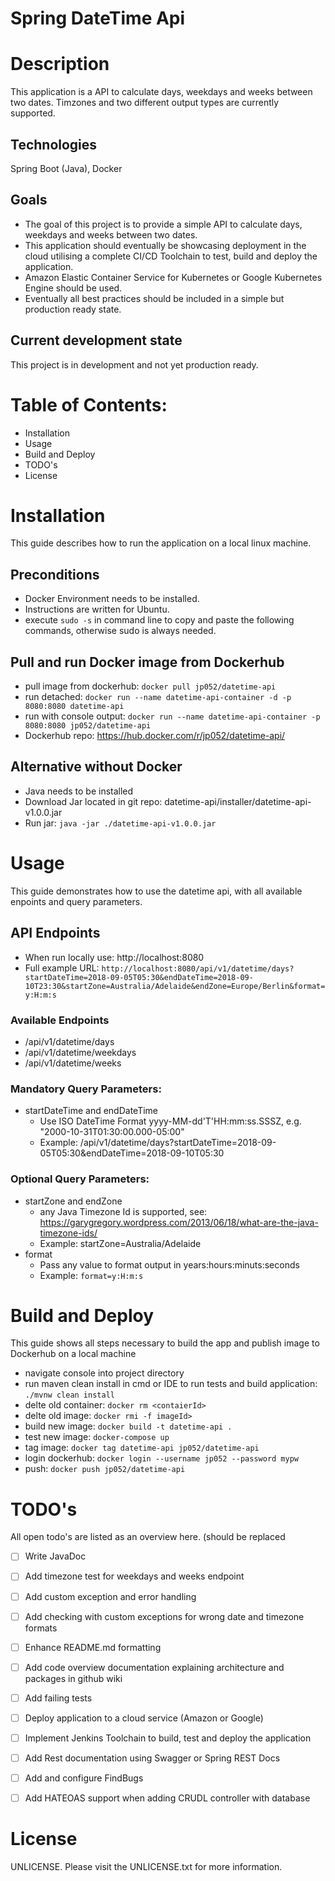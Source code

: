 Spring DateTime Api
==============================

# Description
This application is a API to calculate days, weekdays and weeks between two dates. 
Timzones and two different output types are currently supported.

## Technologies
Spring Boot (Java), Docker

## Goals
* The goal of this project is to provide a simple API to calculate days, weekdays and weeks between two dates.
* This application should eventually be showcasing deployment in the cloud utilising a complete CI/CD Toolchain to test, build and deploy the application.
* Amazon Elastic Container Service for Kubernetes or Google Kubernetes Engine should be used.
* Eventually all best practices should be included in a simple but production ready state. 

## Current development state
This project is in development and not yet production ready.

# Table of Contents:
* Installation
* Usage
* Build and Deploy
* TODO's
* License

# Installation 
This guide describes how to run the application on a local linux machine. 

## Preconditions
* Docker Environment needs to be installed.
* Instructions are written for Ubuntu.
* execute `sudo -s` in command line to copy and paste the following commands, otherwise sudo is always needed.

## Pull and run Docker image from Dockerhub
* pull image from dockerhub: `docker pull jp052/datetime-api`
* run detached: `docker run --name datetime-api-container -d -p 8080:8080 datetime-api`
* run with console output: `docker run --name datetime-api-container -p 8080:8080 jp052/datetime-api`
* Dockerhub repo: https://hub.docker.com/r/jp052/datetime-api/

## Alternative without Docker
* Java needs to be installed
* Download Jar located in git repo: datetime-api/installer/datetime-api-v1.0.0.jar
* Run jar: `java -jar ./datetime-api-v1.0.0.jar`

# Usage
This guide demonstrates how to use the datetime api, with all available enpoints and query parameters.

## API Endpoints
* When run locally use: http://localhost:8080
* Full example URL: `http://localhost:8080/api/v1/datetime/days?startDateTime=2018-09-05T05:30&endDateTime=2018-09-10T23:30&startZone=Australia/Adelaide&endZone=Europe/Berlin&format=y:H:m:s`

### Available Endpoints
* /api/v1/datetime/days
* /api/v1/datetime/weekdays
* /api/v1/datetime/weeks

### Mandatory Query Parameters:
* startDateTime and endDateTime 
  * Use ISO DateTime Format yyyy-MM-dd'T'HH:mm:ss.SSSZ, e.g. "2000-10-31T01:30:00.000-05:00"
  * Example: /api/v1/datetime/days?startDateTime=2018-09-05T05:30&endDateTime=2018-09-10T05:30

### Optional Query Parameters:
* startZone and endZone
  * any Java Timezone Id is supported, see: https://garygregory.wordpress.com/2013/06/18/what-are-the-java-timezone-ids/
  * Example: startZone=Australia/Adelaide
* format
  * Pass any value to format output in years:hours:minuts:seconds
  * Example: `format=y:H:m:s`

# Build and Deploy
This guide shows all steps necessary to build the app and publish image to Dockerhub on a local machine

* navigate console into project directory
* run maven clean install in cmd or IDE to run tests and build application: `./mvnw clean install`
* delte old container: `docker rm <contaierId>`
* delte old image: `docker rmi -f imageId>` 
* build new image: `docker build -t datetime-api .`
* test new image: `docker-compose up`
* tag image: `docker tag datetime-api jp052/datetime-api`
* login dockerhub: `docker login --username jp052 --password mypw` 
* push: `docker push jp052/datetime-api`

# TODO's
All open todo's are listed as an overview here. (should be replaced

- [ ] Write JavaDoc
- [ ] Add timezone test for weekdays and weeks endpoint
- [ ] Add custom exception and error handling
- [ ] Add checking with custom exceptions for wrong date and timezone formats
- [ ] Enhance README.md formatting
- [ ] Add code overview documentation explaining architecture and packages in github wiki
- [ ] Add failing tests
- [ ] Deploy application to a cloud service (Amazon or Google)
- [ ] Implement Jenkins Toolchain to build, test and deploy the application
- [ ] Add Rest documentation using Swagger or Spring REST Docs
- [ ] Add and configure FindBugs
- [ ] Add HATEOAS support when adding CRUDL controller with database 


# License
UNLICENSE. Please visit the UNLICENSE.txt for more information.
